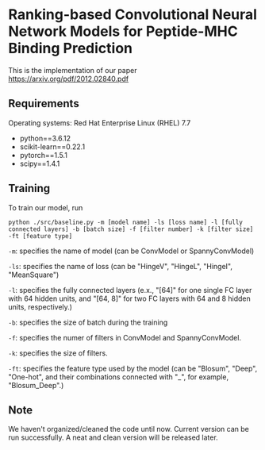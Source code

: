 # Ranking-based Convolutional Neural Network Models for Peptide-MHC Binding Prediction

This is the implementation of our paper https://arxiv.org/pdf/2012.02840.pdf



## Requirements

Operating systems: Red Hat Enterprise Linux (RHEL) 7.7

- python==3.6.12
- scikit-learn==0.22.1
- pytorch==1.5.1
- scipy==1.4.1



## Training

To train our model,  run

```
python ./src/baseline.py -m [model name] -ls [loss name] -l [fully connected layers] -b [batch size] -f [filter number] -k [filter size] -ft [feature type]
```

<code>-m</code>: specifies the name of model (can be ConvModel or SpannyConvModel)

<code>-ls</code>: specifies the name of loss (can be "HingeV", "HingeL", "HingeI", "MeanSquare")

<code>-l</code>: specifies the fully connected layers (e.x., "[64]" for one single FC layer with 64 hidden units, and "[64, 8]" for two FC layers with 64 and 8 hidden units, respectively.)

<code>-b</code>: specifies the size of batch during the training

<code>-f</code>: specifies the numer of filters in ConvModel and SpannyConvModel.

<code>-k</code>: specifies the size of filters.

<code>-ft</code>: specifies the feature type used by the model (can be "Blosum", "Deep", "One-hot", and their combinations connected with "_", for example, "Blosum_Deep".)



## Note

We haven't organized/cleaned the code until now. Current version can be run successfully.  A neat and clean version will be released later.

